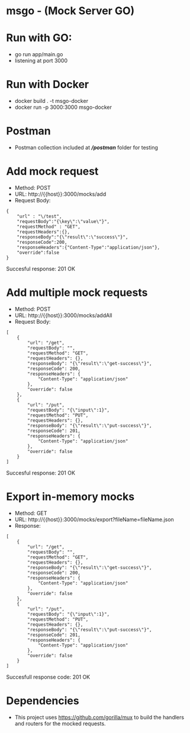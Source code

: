 # msgo - (Mock Server GO)

# Run with GO:
- go run app/main.go
- listening at port 3000

# Run with Docker
- docker build . -t msgo-docker
- docker run -p 3000:3000 msgo-docker

# Postman
- Postman collection included at ***/postman*** folder for testing

# Add mock request
- Method: POST
- URL: http://{{host}}:3000/mocks/add
- Request Body:
```
{
    "url" : "\/test", 
    "requestBody":"{\key\":\"value\"}",
    "requestMethod" : "GET",
    "requestHeaders":{},
    "responseBody":"{\"result\":\"success\"}",
    "responseCode":200,
    "responseHeaders":{"Content-Type":"application/json"},
    "override":false
}
```

Succesful response: 201 OK

# Add multiple mock requests
- Method: POST
- URL: http://{{host}}:3000/mocks/addAll
- Request Body:
```
[
    {
        "url": "/get",
        "requestBody": "",
        "requestMethod": "GET",
        "requestHeaders": {},
        "responseBody": "{\"result\":\"get-success\"}",
        "responseCode": 200,
        "responseHeaders": {
            "Content-Type": "application/json"
        },
        "override": false
    },
    {
        "url": "/put",
        "requestBody": "{\"input\":1}",
        "requestMethod": "PUT",
        "requestHeaders": {},
        "responseBody": "{\"result\":\"put-success\"}",
        "responseCode": 201,
        "responseHeaders": {
            "Content-Type": "application/json"
        },
        "override": false
    }
]
```

Succesful response: 201 OK

# Export in-memory mocks
- Method: GET
- URL: http://{{host}}:3000/mocks/export?fileName=fileName.json
- Response:
```
[
    {
        "url": "/get",
        "requestBody": "",
        "requestMethod": "GET",
        "requestHeaders": {},
        "responseBody": "{\"result\":\"get-success\"}",
        "responseCode": 200,
        "responseHeaders": {
            "Content-Type": "application/json"
        },
        "override": false
    },
    {
        "url": "/put",
        "requestBody": "{\"input\":1}",
        "requestMethod": "PUT",
        "requestHeaders": {},
        "responseBody": "{\"result\":\"put-success\"}",
        "responseCode": 201,
        "responseHeaders": {
            "Content-Type": "application/json"
        },
        "override": false
    }
]
```

Succesfull response code: 201 OK

# Dependencies
- This project uses https://github.com/gorilla/mux to build the handlers and routers for the mocked requests.
